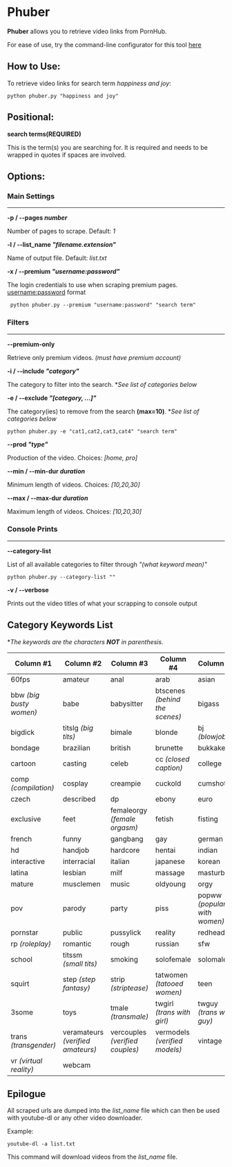 # Phuber

**Phuber** allows you to retrieve video links from PornHub.

For ease of use, try the command-line configurator for this tool [here](https://zimtools.xyz/phuber) 

## How to Use:
To retrieve video links for search term *happiness and joy*:
```
python phuber.py "happiness and joy" 
```
## Positional:
**search terms(REQUIRED)**

This is the term(s) you are searching for.  It is required and needs to be wrapped in quotes if spaces are involved.

## Options:

### Main Settings
<hr>

**-p / --pages *number***

Number of pages to scrape. Default: *1*

**-l / --list_name *"filename.extension"***

Name of output file.  Default: *list.txt*

**-x / --premium *"username:password"***

The login credentials to use when scraping premium pages.  <username:password> format
```
 python phuber.py --premium "username:password" "search term"
```

### Filters
<hr>

**--premium-only**

Retrieve only premium videos. *(must have premium account)*

**-i / --include *"category"***

The category to filter into the search. *_See list of categories below_

**-e / --exclude *"[category, ...]"***

The category(ies) to remove from the search **(max=10)**. *_See list of categories below_
``` 
python phuber.py -e "cat1,cat2,cat3,cat4" "search term"
``` 

**--prod *"type"***

Production of the video. Choices: *[home, pro]*

**--min / --min-dur *duration***

Minimum length of videos. Choices: *[10,20,30]*

**--max / --max-dur *duration***

Maximum length of videos. Choices: *[10,20,30]*

### Console Prints
<hr>

**--category-list**

List of all available categories to filter through *"(what keyword mean)"*

```
python phuber.py --category-list ""
```
**-v / --verbose**

Prints out the video titles of what your scrapping to console output

## Category Keywords List
**The keywords are the characters **NOT** in parenthesis.* 

Column #1 | Column #2 | Column #3 | Column #4 | Column #5 |
---------- | ----------- | -------- | -------- | ----------|
60fps | amateur | anal | arab | asian | 
bbw *(big busty women)*| babe| babysitter| btscenes *(behind the scenes)*| bigass|
bigdick | titslg *(big tits)*|bimale|blonde|bj *(blowjob)*|
bondage | brazilian | british | brunette|bukkake|
cartoon|casting|celeb|cc *(closed caption)*|college|
comp *(compilation)*|cosplay|creampie|cuckold|cumshot|
czech|described|dp|ebony|euro|
exclusive|feet|femaleorgy *(female orgasm)*|fetish|fisting|
french|funny|gangbang|gay|german|
hd|handjob|hardcore|hentai|indian|
interactive|interracial|italian|japanese|korean|
latina|lesbian|milf|massage|masturbate|
mature|musclemen|music|oldyoung|orgy|
pov|parody|party|piss|popww *(popular with women)*|
pornstar|public|pussylick|reality|redhead|
rp *(roleplay)*|romantic|rough|russian|sfw|
school|titssm *(small tits)*| smoking|solofemale|solomale|
squirt|step *(step fantasy)*| strip *(striptease)*|tatwomen *(tatooed women)*|teen|
3some|toys|tmale *(transmale)*| twgirl *(trans with girl)*|twguy *(trans with guy)*|
trans *(transgender)*|veramateurs *(verified amateurs)*|vercouples *(verified couples)*| vermodels *(verified models)*| vintage|
vr *(virtual reality)*| webcam


## Epilogue
All scraped urls are dumped into the *list_name* file which can then be used with youtube-dl or any other video downloader.

Example:

    youtube-dl -a list.txt
    
This command will download videos from the *list_name* file.
